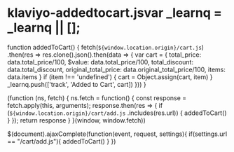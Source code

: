 # klaviyo-addedtocart.jsvar _learnq = _learnq || [];
function addedToCart() {
  fetch(`${window.location.origin}/cart.js`)
  .then(res => res.clone().json().then(data => {
    var cart = {
      total_price: data.total_price/100,
      $value: data.total_price/100,
      total_discount: data.total_discount,
      original_total_price: data.original_total_price/100,
      items: data.items
    }
    if (item !== 'undefined') {
      cart = Object.assign(cart, item)
    }
    _learnq.push(['track', 'Added to Cart', cart])
  }))
} 

(function (ns, fetch) {
  ns.fetch = function() {
    const response = fetch.apply(this, arguments);
    response.then(res => {
      if (`${window.location.origin}/cart/add.js`
      	.includes(res.url)) {
        	addedToCart()
      }
    });
    return response
  }
}(window, window.fetch))

$(document).ajaxComplete(function(event, request, settings){
  if(settings.url == "/cart/add.js"){
      addedToCart()
  }
})
